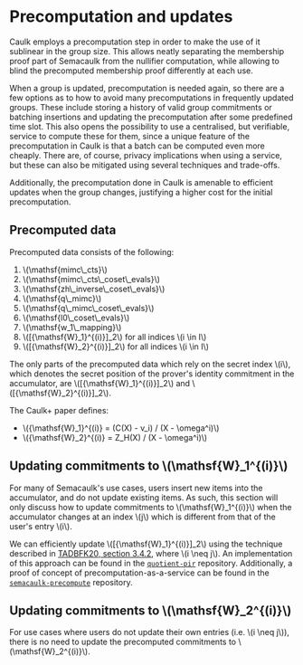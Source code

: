 # Precomputation and updates

Caulk employs a precomputation step in order to make the use of it sublinear in
the group size. This allows neatly separating the membership proof part of
Semacaulk from the nullifier computation, while allowing to blind the
precomputed membership proof differently at each use.

When a group is updated, precomputation is needed again, so there are a few
options as to how to avoid many precomputations in frequently updated groups.
These include storing a history of valid group commitments or batching
insertions and updating the precomputation after some predefined time slot.
This also opens the possibility to use a centralised, but verifiable, service
to compute these for them, since a unique feature of the precomputation in
Caulk is that a batch can be computed even more cheaply. There are, of course,
privacy implications when using a service, but these can also be mitigated
using several techniques and trade-offs.

Additionally, the precomputation done in Caulk is amenable to efficient updates
when the group changes, justifying a higher cost for the initial
precomputation.

## Precomputed data

Precomputed data consists of the following:

1. \\(\mathsf{mimc\\_cts}\\)
2. \\(\mathsf{mimc\\_cts\\_coset\\_evals}\\)
3. \\(\mathsf{zh\\_inverse\\_coset\\_evals}\\)
4. \\(\mathsf{q\\_mimc}\\) 
5. \\(\mathsf{q\\_mimc\\_coset\\_evals}\\) 
6. \\(\mathsf{l0\\_coset\\_evals}\\) 
7. \\(\mathsf{w_1\\_mapping}\\) 
7. \\([{\mathsf{W}_1}^{(i)}]_2\\) for all indices \\(i \in I\\)
8. \\([{\mathsf{W}_2}^{(i)}]_2\\) for all indices \\(i \in I\\)

The only parts of the precomputed data which rely on the secret index \\(i\\),
which denotes the secret position of the prover's identity commitment in the
accumulator, are \\([{\mathsf{W}_1}^{(i)}]_2\\) and \\([{\mathsf{W}_2}^{(i)}]_2\\).

The Caulk+ paper defines:

- \\({\mathsf{W}_1}^{(i)} = (C(X) - v_i) / (X - \omega^i)\\)
- \\({\mathsf{W}_2}^{(i)} = Z_H(X) / (X - \omega^i)\\)

## Updating commitments to \\(\mathsf{W}_1^{(i)}\\)

For many of Semacaulk's use cases, users insert new items into the accumulator,
and do not update existing items. As such, this section will only discuss
how to update commitments to \\(\mathsf{W}_1^{(i)}\\) when the accumulator
changes at an index \\(j\\) which is different from that of the user's entry
\\(i\\).

We can efficiently update \\([{\mathsf{W}_1}^{(i)}]_2\\) using the technique
described in [TADBFK20, section 3.4.2](https://eprint.iacr.org/2020/527.pdf),
where \\(i \neq j\\). An implementation of this approach can be found in the
[`quotient-pir`](https://github.com/geometryresearch/quotient-pir) repository.
Additionally, a proof of concept of precomputation-as-a-service can be found in
the
[`semacaulk-precompute`](https://github.com/geometryresearch/semacaulk-precompute)
repository.

## Updating commitments to \\(\mathsf{W}_2^{(i)}\\)

For use cases where users do not update their own entries (i.e. \\(i \neq j\\)),
there is no need to update the precomputed commitments to
\\(\mathsf{W}_2^{(i)}\\).

<!--
### \\(\mathsf{mimc\\_cts}\\)

A polynomial over the multiplicative subgroup which evaluates to the MiMC7
round constants at each root of unity. The subgroup size is the number of MiMC7
rounds defined in
[4](./cryptographic_specification.html#4-the-mimc7-hash-function).

### \\(\mathsf{mimc\\_cts\\_coset\\_evals}\\)

We first compute a polynomial which evaluates, at each root of unity in the
subgroup domain, to a vector (of the size of the subgroup) consisting of the
evaluations of the MiMC7 round constants, padded by dummy values. Next, we
perform an FFT over the coset of the extended domain on the coefficients of
this polynomial to obtain \\(\mathsf{mimc\\_cts\\_coset\\_evals}\\).

### \\(\mathsf{zh\\_inverse\\_coset\\_evals}\\)

A vector of \\(\mathbb{F}_r\\) elements that are the field inversions of the
(coefficients of the vanishing polynomial over the coset??? TODO)

### \\(\mathsf{q\\_mimc}\\) 

A polynomial whose evaluations at the roots of unity over the subgroup domain
of size 128 are \\(n = 91\\) `1` values, followed by zeroes. It represents the
\\(\mathsf{q\\_mimc}\\) [selector column](./circuit_and_gates.html).

### \\(\mathsf{q\\_mimc\\_coset\\_evals}\\) 

A vector of \\(\mathbb{F}_r\\) elements that are the evaluations of the
\\(\\mathsf{q\\_mimc}\\) polynomial coefficients over the coset?? (TODO) 

### \\(\mathsf{l0\\_coset\\_evals}\\) 

Where \\(L_0\\) is the 0th Lagrange basis polynomial over the subgroup
evaluation domain, this is a vector of its evaluations over the coset (?? TODO)

### \\({\mathsf{W}_1}^{i}\\) 

As defined in the [Caulk+ paper, section 3](https://eprint.iacr.org/2022/957.pdf).

### \\({\mathsf{W}_2}^{i}\\) 

As defined in the [Caulk+ paper, section 3](https://eprint.iacr.org/2022/957.pdf).
-->
